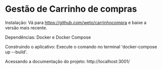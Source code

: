 # Gestão de Carrinho de compras

Instalação: Vá para https://github.com/weto/carrinhocompra e baixe a versão mais recente.

Dependências: Docker e Docker Compose

Construindo o aplicativo: Execute o comando no terminal 'docker-compose up --build'.

Acessando a documentação do projeto: http://localhost:3001/
